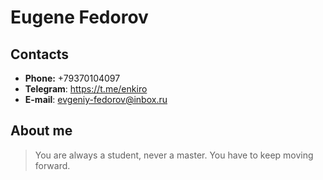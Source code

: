 # Eugene Fedorov
## Contacts
  * **Phone:** +79370104097
  * **Telegram**: https://t.me/enkiro
  * **E-mail**: evgeniy-fedorov@inbox.ru
## About me
> You are always a student, never a master. You have to keep moving forward. 




